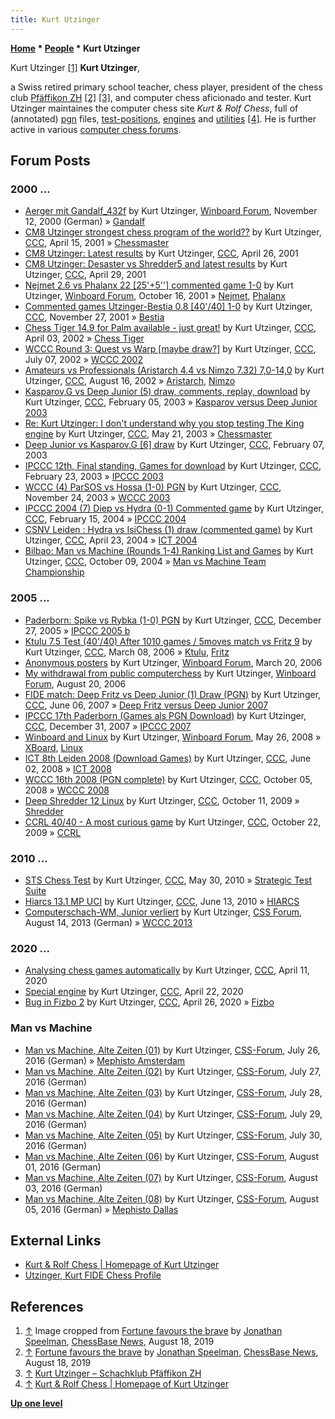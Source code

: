 ```yaml
---
title: Kurt Utzinger
---
```

**[Home](Home "Home") \* [People](People "People") \* Kurt Utzinger**



 [](https://en.chessbase.com/post/speelman-agony-104) Kurt Utzinger <a id="cite-note-1" href="#cite-ref-1">[1]</a> 
**Kurt Utzinger**,  

a Swiss retired primary school teacher, chess player, president of the chess club [Pfäffikon ZH](https://en.wikipedia.org/wiki/Pf%C3%A4ffikon,_Z%C3%BCrich) <a id="cite-note-2" href="#cite-ref-2">[2]</a>
<a id="cite-note-3" href="#cite-ref-3">[3]</a>, and computer chess aficionado and tester. 
Kurt Utzinger maintaines the computer chess site *Kurt & Rolf Chess*, full of (annotated) [pgn](Portable_Game_Notation "Portable Game Notation") files, [test-positions](Test_Positions "Test-Positions"), [engines](Engines "Engines") and [utilities](Utilities "Utilities") <a id="cite-note-4" href="#cite-ref-4">[4]</a>. He is further active in various [computer chess forums](Computer_Chess_Forums "Computer Chess Forums").



## Forum Posts


### 2000 ...


* [Aerger mit Gandalf\_432f](http://www.open-aurec.com/wbforum/viewtopic.php?f=18&t=32642) by Kurt Utzinger, [Winboard Forum](Computer_Chess_Forums "Computer Chess Forums"), November 12, 2000 (German) » [Gandalf](Gandalf "Gandalf")
* [CM8 Utzinger strongest chess program of the world??](https://www.stmintz.com/ccc/index.php?id=163590) by Kurt Utzinger, [CCC](CCC "CCC"), April 15, 2001 » [Chessmaster](Chessmaster "Chessmaster")
* [CM8 Utzinger: Latest results](https://www.stmintz.com/ccc/index.php?id=166208) by Kurt Utzinger, [CCC](CCC "CCC"), April 26, 2001
* [CM8 Utzinger: Desaster vs Shredder5 and latest results](https://www.stmintz.com/ccc/index.php?id=166667) by Kurt Utzinger, [CCC](CCC "CCC"), April 29, 2001
* [Nejmet 2.6 vs Phalanx 22 [25'+5''] commented game 1-0](http://www.open-aurec.com/wbforum/viewtopic.php?f=18&t=34794) by Kurt Utzinger, [Winboard Forum](Computer_Chess_Forums "Computer Chess Forums"), October 16, 2001 » [Nejmet](Nejmet "Nejmet"), [Phalanx](Phalanx "Phalanx")
* [Commented games Utzinger-Bestia 0.8 [40'/40] 1-0](https://www.stmintz.com/ccc/index.php?id=199223) by Kurt Utzinger, [CCC](CCC "CCC"), November 27, 2001 » [Bestia](Bestia "Bestia")
* [Chess Tiger 14.9 for Palm available - just great!](https://www.stmintz.com/ccc/index.php?id=221363) by Kurt Utzinger, [CCC](CCC "CCC"), April 03, 2002 » [Chess Tiger](Chess_Tiger "Chess Tiger")
* [WCCC Round 3: Quest vs Warp [maybe draw?]](https://www.stmintz.com/ccc/index.php?id=239026) by Kurt Utzinger, [CCC](CCC "CCC"), July 07, 2002 » [WCCC 2002](WCCC_2002 "WCCC 2002")
* [Amateurs vs Professionals (Aristarch 4.4 vs Nimzo 7.32) 7,0-14,0](https://www.stmintz.com/ccc/index.php?id=245691) by Kurt Utzinger, [CCC](CCC "CCC"), August 16, 2002 » [Aristarch](Aristarch "Aristarch"), [Nimzo](Nimzo "Nimzo")
* [Kasparov,G vs Deep Junior (5) draw, comments, replay, download](https://www.stmintz.com/ccc/index.php?id=282054) by Kurt Utzinger, [CCC](CCC "CCC"), February 05, 2003 » [Kasparov versus Deep Junior 2003](Kasparov_versus_Deep_Junior_2003 "Kasparov versus Deep Junior 2003")
* [Re: Kurt Utzinger: I don't understand why you stop testing The King engine](https://www.stmintz.com/ccc/index.php?id=297506) by Kurt Utzinger, [CCC](CCC "CCC"), May 21, 2003 » [Chessmaster](Chessmaster "Chessmaster")
* [Deep Junior vs Kasparov,G [6] draw](https://www.stmintz.com/ccc/index.php?id=282575) by Kurt Utzinger, [CCC](CCC "CCC"), February 07, 2003
* [IPCCC 12th, Final standing, Games for download](https://www.stmintz.com/ccc/index.php?id=286373) by Kurt Utzinger, [CCC](CCC "CCC"), February 23, 2003 » [IPCCC 2003](IPCCC_2003 "IPCCC 2003")
* [WCCC (4) ParSOS vs Hossa (1-0) PGN](https://www.stmintz.com/ccc/index.php?id=330155) by Kurt Utzinger, [CCC](CCC "CCC"), November 24, 2003 » [WCCC 2003](WCCC_2003 "WCCC 2003")
* [IPCCC 2004 (7) Diep vs Hydra (0-1) Commented game](https://www.stmintz.com/ccc/index.php?id=349144) by Kurt Utzinger, [CCC](CCC "CCC"), February 15, 2004 » [IPCCC 2004](IPCCC_2004 "IPCCC 2004")
* [CSNV Leiden : Hydra vs IsiChess (1) draw (commented game)](https://www.stmintz.com/ccc/index.php?id=361328) by Kurt Utzinger, [CCC](CCC "CCC"), April 23, 2004 » [ICT 2004](ICT_2004 "ICT 2004")
* [Bilbao: Man vs Machine (Rounds 1-4) Ranking List and Games](https://www.stmintz.com/ccc/index.php?id=390944) by Kurt Utzinger, [CCC](CCC "CCC"), October 09, 2004 » [Man vs Machine Team Championship](Man_vs_Machine_Team_Championship "Man vs Machine Team Championship")


### 2005 ...


* [Paderborn: Spike vs Rybka (1-0) PGN](https://www.stmintz.com/ccc/index.php?id=474125) by Kurt Utzinger, [CCC](CCC "CCC"), December 27, 2005 » [IPCCC 2005 b](IPCCC_2005_b "IPCCC 2005 b")
* [Ktulu 7.5 Test (40'/40) After 1010 games / 5moves match vs Fritz 9](https://www.stmintz.com/ccc/index.php?id=492059) by Kurt Utzinger, [CCC](CCC "CCC"), March 08, 2006 » [Ktulu](Ktulu "Ktulu"), [Fritz](Fritz "Fritz")
* [Anonymous posters](http://www.open-aurec.com/wbforum/viewtopic.php?f=2&t=4556) by Kurt Utzinger, [Winboard Forum](Computer_Chess_Forums "Computer Chess Forums"), March 20, 2006
* [My withdrawal from public computerchess](http://www.open-aurec.com/wbforum/viewtopic.php?f=2&t=5414) by Kurt Utzinger, [Winboard Forum](Computer_Chess_Forums "Computer Chess Forums"), August 20, 2006
* [FIDE match: Deep Fritz vs Deep Junior (1) Draw (PGN)](http://www.talkchess.com/forum3/viewtopic.php?f=6&t=14289) by Kurt Utzinger, [CCC](CCC "CCC"), June 06, 2007 » [Deep Fritz versus Deep Junior 2007](Deep_Fritz_versus_Deep_Junior_2007 "Deep Fritz versus Deep Junior 2007")
* [IPCCC 17th Paderborn (Games als PGN Download)](http://www.talkchess.com/forum3/viewtopic.php?f=6&t=18656) by Kurt Utzinger, [CCC](CCC "CCC"), December 31, 2007 » [IPCCC 2007](IPCCC_2007 "IPCCC 2007")
* [Winboard and Linux](http://www.open-aurec.com/wbforum/viewtopic.php?t=49218) by Kurt Utzinger, [Winboard Forum](Computer_Chess_Forums "Computer Chess Forums"), May 26, 2008 » [XBoard](XBoard "XBoard"), [Linux](Linux "Linux")
* [ICT 8th Leiden 2008 (Download Games)](http://www.talkchess.com/forum/viewtopic.php?t=21568) by Kurt Utzinger, [CCC](CCC "CCC"), June 02, 2008 » [ICT 2008](ICT_2008 "ICT 2008")
* [WCCC 16th 2008 (PGN complete)](http://www.talkchess.com/forum/viewtopic.php?t=24205) by Kurt Utzinger, [CCC](CCC "CCC"), October 05, 2008 » [WCCC 2008](WCCC_2008 "WCCC 2008")
* [Deep Shredder 12 Linux](http://www.talkchess.com/forum3/viewtopic.php?f=2&t=30094) by Kurt Utzinger, [CCC](CCC "CCC"), October 11, 2009 » [Shredder](Shredder "Shredder")
* [CCRL 40/40 - A most curious game](http://www.talkchess.com/forum/viewtopic.php?t=30270) by Kurt Utzinger, [CCC](CCC "CCC"), October 22, 2009 » [CCRL](CCRL "CCRL")


### 2010 ...


* [STS Chess Test](http://www.talkchess.com/forum3/viewtopic.php?f=2&t=34599) by Kurt Utzinger, [CCC](CCC "CCC"), May 30, 2010 » [Strategic Test Suite](Strategic_Test_Suite "Strategic Test Suite")
* [Hiarcs 13.1 MP UCI](http://www.talkchess.com/forum3/viewtopic.php?f=2&t=34915) by Kurt Utzinger, [CCC](CCC "CCC"), June 13, 2010 » [HIARCS](HIARCS "HIARCS")
* [Computerschach-WM, Junior verliert](http://forum.computerschach.de/cgi-bin/mwf/topic_show.pl?tid=5912) by Kurt Utzinger, [CSS Forum](Computer_Chess_Forums "Computer Chess Forums"), August 14, 2013 (German) » [WCCC 2013](WCCC_2013 "WCCC 2013")


### 2020 ...


* [Analysing chess games automatically](http://www.talkchess.com/forum3/viewtopic.php?f=2&t=73627) by Kurt Utzinger, [CCC](CCC "CCC"), April 11, 2020
* [Special engine](http://www.talkchess.com/forum3/viewtopic.php?f=7&t=73734) by Kurt Utzinger, [CCC](CCC "CCC"), April 22, 2020
* [Bug in Fizbo 2](http://www.talkchess.com/forum3/viewtopic.php?f=2&t=73769) by Kurt Utzinger, [CCC](CCC "CCC"), April 26, 2020 » [Fizbo](Fizbo "Fizbo")


### Man vs Machine


* [Man vs Machine, Alte Zeiten (01)](https://forum.computerschach.de/cgi-bin/mwf/topic_show.pl?tid=9049) by Kurt Utzinger, [CSS-Forum](Computer_Chess_Forums "Computer Chess Forums"), July 26, 2016 (German) » [Mephisto Amsterdam](Mephisto_Amsterdam "Mephisto Amsterdam")
* [Man vs Machine, Alte Zeiten (02)](https://forum.computerschach.de/cgi-bin/mwf/topic_show.pl?tid=9051) by Kurt Utzinger, [CSS-Forum](Computer_Chess_Forums "Computer Chess Forums"), July 27, 2016 (German)
* [Man vs Machine, Alte Zeiten (03)](https://forum.computerschach.de/cgi-bin/mwf/topic_show.pl?tid=9053) by Kurt Utzinger, [CSS-Forum](Computer_Chess_Forums "Computer Chess Forums"), July 28, 2016 (German)
* [Man vs Machine, Alte Zeiten (04)](https://forum.computerschach.de/cgi-bin/mwf/topic_show.pl?tid=9056) by Kurt Utzinger, [CSS-Forum](Computer_Chess_Forums "Computer Chess Forums"), July 29, 2016 (German)
* [Man vs Machine, Alte Zeiten (05)](https://forum.computerschach.de/cgi-bin/mwf/topic_show.pl?tid=9060) by Kurt Utzinger, [CSS-Forum](Computer_Chess_Forums "Computer Chess Forums"), July 30, 2016 (German)
* [Man vs Machine, Alte Zeiten (06)](https://forum.computerschach.de/cgi-bin/mwf/topic_show.pl?tid=9062) by Kurt Utzinger, [CSS-Forum](Computer_Chess_Forums "Computer Chess Forums"), August 01, 2016 (German)
* [Man vs Machine, Alte Zeiten (07)](https://forum.computerschach.de/cgi-bin/mwf/topic_show.pl?tid=9063) by Kurt Utzinger, [CSS-Forum](Computer_Chess_Forums "Computer Chess Forums"), August 03, 2016 (German)
* [Man vs Machine, Alte Zeiten (08)](https://forum.computerschach.de/cgi-bin/mwf/topic_show.pl?tid=9064) by Kurt Utzinger, [CSS-Forum](Computer_Chess_Forums "Computer Chess Forums"), August 05, 2016 (German) » [Mephisto Dallas](Mephisto_Dallas "Mephisto Dallas")


## External Links


* [Kurt & Rolf Chess | Homepage of Kurt Utzinger](http://www.utzingerk.com/index.htm)
* [Utzinger, Kurt FIDE Chess Profile](http://ratings.fide.com/card.phtml?event=1317180)


## References


1. <a id="cite-ref-1" href="#cite-note-1">↑</a> Image cropped from [Fortune favours the brave](https://en.chessbase.com/post/speelman-agony-104) by [Jonathan Speelman](https://en.wikipedia.org/wiki/Jon_Speelman), [ChessBase News](ChessBase "ChessBase"), August 18, 2019
2. <a id="cite-ref-2" href="#cite-note-2">↑</a> [Fortune favours the brave](https://en.chessbase.com/post/speelman-agony-104) by [Jonathan Speelman](https://en.wikipedia.org/wiki/Jon_Speelman), [ChessBase News](ChessBase "ChessBase"), August 18, 2019
3. <a id="cite-ref-3" href="#cite-note-3">↑</a> [Kurt Utzinger – Schachklub Pfäffikon ZH](http://skpfaeffikon.ch/author/kurt/)
4. <a id="cite-ref-4" href="#cite-note-4">↑</a> [Kurt & Rolf Chess | Homepage of Kurt Utzinger](http://www.utzingerk.com/index.htm)

**[Up one level](People "People")**







 
